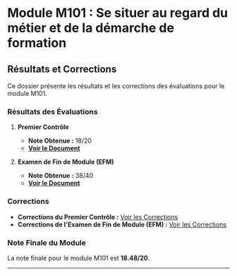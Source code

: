 # Module M101 : Se situer au regard du métier et de la démarche de formation

## Résultats et Corrections

Ce dossier présente les résultats et les corrections des évaluations pour le module M101.

### Résultats des Évaluations

1. **Premier Contrôle**
   - **Note Obtenue :** 18/20
   - **[Voir le Document](lien_vers_le_document_du_controle)**

2. **Examen de Fin de Module (EFM)**
   - **Note Obtenue :** 38/40
   - **[Voir le Document](lien_vers_le_document_efm)**

### Corrections

- **Corrections du Premier Contrôle :** [Voir les Corrections](lien_vers_les_corrections_du_controle)
- **Corrections de l'Examen de Fin de Module (EFM) :** [Voir les Corrections](lien_vers_les_corrections_de_efm)

### Note Finale du Module

La note finale pour le module M101 est **18.48/20**.

---